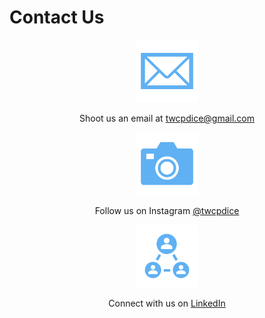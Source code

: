 # Contact Us

<p align="center">
  <a href="mailto:twcpdice@gmail.com">
  <img src="https://raw.githubusercontent.com/thediceinitiative/thediceinitiative.github.io/d6f702b54e0fa615df0dff0bb43b84b97a83aa43/mail.svg" alt="Email" width="100" height="100" />
  </a>
</p>

<center> Shoot us an email at <a href="mailto:twcpdice@gmail.com"> twcpdice@gmail.com </a> </center>


<p align="center">
  <a href="https://www.instagram.com/twcpdice/">
  <img src="https://raw.githubusercontent.com/thediceinitiative/thediceinitiative.github.io/d6f702b54e0fa615df0dff0bb43b84b97a83aa43/insta.svg" alt="Instagram" width="100" height="100"/>
  </a>
</p>

<center>Follow us on Instagram <a href="https://www.instagram.com/twcpdice/"> @twcpdice </a> </center>


<p align="center">
  <a href="https://www.linkedin.com/company/the-dice-initiative/about">
  <img src="https://raw.githubusercontent.com/thediceinitiative/thediceinitiative.github.io/0041e96199b8adddd3dd8491b044218db3d53bb2/linkedin.svg" alt="LinkedIn" width="100" height="100" />
  </a>
</p>

<center> Connect with us on <a href="https://www.linkedin.com/company/the-dice-initiative/about"> LinkedIn </a> </center>
